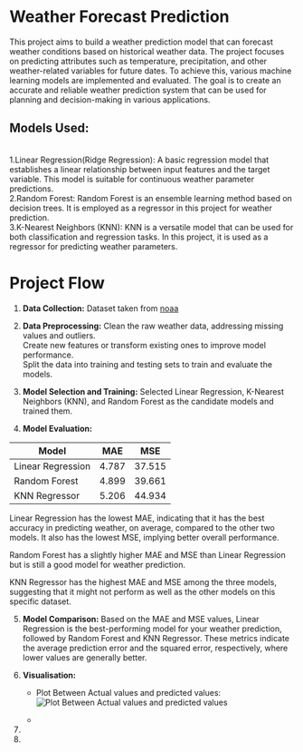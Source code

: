 # Weather Forecast Prediction
This project aims to build a weather prediction model that can forecast weather conditions based on historical weather data. The project focuses on predicting attributes such as temperature, precipitation, and other weather-related variables for future dates. To achieve this, various machine learning models are implemented and evaluated. The goal is to create an accurate and reliable weather prediction system that can be used for planning and decision-making in various applications.
## Models Used:
<br>
1.Linear Regression(Ridge Regression): A basic regression model that establishes a linear relationship between input features and the target variable. This model is suitable for continuous weather parameter predictions.<br>
2.Random Forest: Random Forest is an ensemble learning method based on decision trees. It is employed as a regressor in this project for weather prediction.<br>
3.K-Nearest Neighbors (KNN): KNN is a versatile model that can be used for both classification and regression tasks. In this project, it is used as a regressor for predicting weather parameters.

# Project Flow

1. **Data Collection:** Dataset taken from  [noaa](https://www.ncdc.noaa.gov/cdo-web/search)
2. **Data Preprocessing:**
   Clean the raw weather data, addressing missing values and outliers.<br>
   Create new features or transform existing ones to improve model performance.<br>
   Split the data into training and testing sets to train and evaluate the models.<br>
3. **Model Selection and Training:**
   Selected Linear Regression, K-Nearest Neighbors (KNN), and Random Forest as the candidate models and trained them.

4. **Model Evaluation:** 
  
  | Model | MAE | MSE |
  |----------|----------|----------|
  | Linear Regression |	4.787 |	37.515 |
  | Random Forest |	4.899	| 39.661 |
  | KNN Regressor	| 5.206	| 44.934 |

  Linear Regression has the lowest MAE, indicating that it has the best accuracy in predicting weather, on average, compared to the other two models. It also has     the lowest MSE, implying better overall performance.
  
  Random Forest has a slightly higher MAE and MSE than Linear Regression but is still a good model for weather prediction.
  
  KNN Regressor has the highest MAE and MSE among the three models, suggesting that it might not perform as well as the other models on this specific dataset.

5. **Model Comparison:**
  Based on the MAE and MSE values, Linear Regression is the best-performing model for your weather prediction, followed by Random Forest and KNN Regressor. These     metrics indicate the average prediction error and the squared error, respectively, where lower values are generally better.

6. **Visualisation:**
   - Plot Between Actual values and predicted values:
   ![Plot Between Actual values and predicted values](https://github.com/sejalphatangare/HacktoberFest23_MozillaCCEW/blob/5ce057377370c06ba1f5a648387ad63ec8b7c550/Images/diffplot.png)

   - 
   

8. 
9. 



